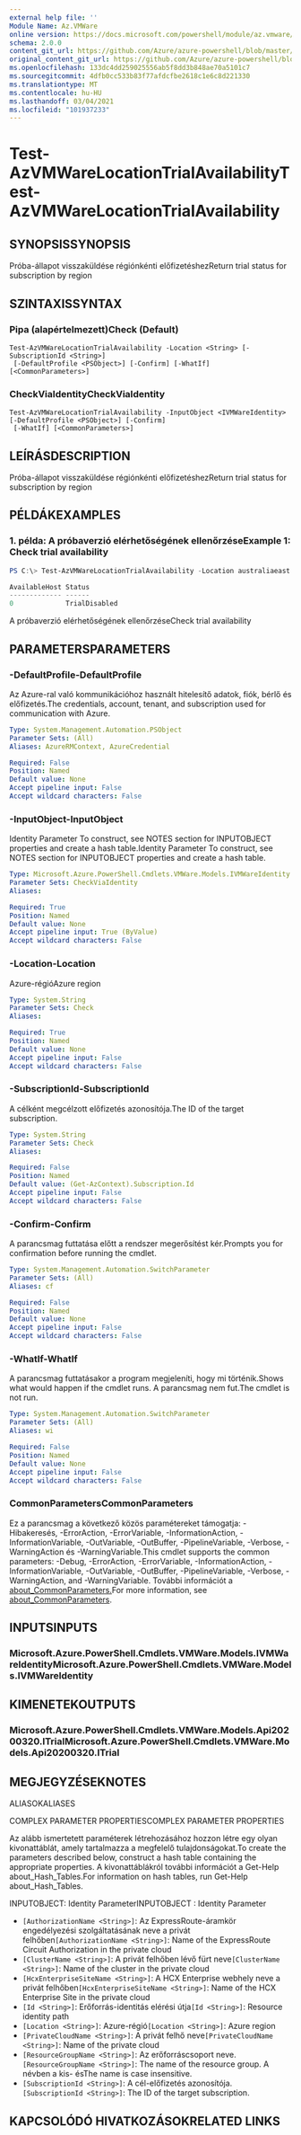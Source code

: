 ```yaml
---
external help file: ''
Module Name: Az.VMWare
online version: https://docs.microsoft.com/powershell/module/az.vmware/test-azvmwarelocationtrialavailability
schema: 2.0.0
content_git_url: https://github.com/Azure/azure-powershell/blob/master/src/VMware/help/Test-AzVMwareLocationTrialAvailability.md
original_content_git_url: https://github.com/Azure/azure-powershell/blob/master/src/VMware/help/Test-AzVMwareLocationTrialAvailability.md
ms.openlocfilehash: 133dc4dd259025556ab5f8dd3b848ae70a5101c7
ms.sourcegitcommit: 4dfb0cc533b83f77afdcfbe2618c1e6c8d221330
ms.translationtype: MT
ms.contentlocale: hu-HU
ms.lasthandoff: 03/04/2021
ms.locfileid: "101937233"
---
```

# <span data-ttu-id="d4aa3-101">Test-AzVMWareLocationTrialAvailability</span><span class="sxs-lookup"><span data-stu-id="d4aa3-101">Test-AzVMWareLocationTrialAvailability</span></span>

## <span data-ttu-id="d4aa3-102">SYNOPSIS</span><span class="sxs-lookup"><span data-stu-id="d4aa3-102">SYNOPSIS</span></span>
<span data-ttu-id="d4aa3-103">Próba-állapot visszaküldése régiónkénti előfizetéshez</span><span class="sxs-lookup"><span data-stu-id="d4aa3-103">Return trial status for subscription by region</span></span>

## <span data-ttu-id="d4aa3-104">SZINTAXIS</span><span class="sxs-lookup"><span data-stu-id="d4aa3-104">SYNTAX</span></span>

### <span data-ttu-id="d4aa3-105">Pipa (alapértelmezett)</span><span class="sxs-lookup"><span data-stu-id="d4aa3-105">Check (Default)</span></span>
```
Test-AzVMWareLocationTrialAvailability -Location <String> [-SubscriptionId <String>]
 [-DefaultProfile <PSObject>] [-Confirm] [-WhatIf] [<CommonParameters>]
```

### <span data-ttu-id="d4aa3-106">CheckViaIdentity</span><span class="sxs-lookup"><span data-stu-id="d4aa3-106">CheckViaIdentity</span></span>
```
Test-AzVMWareLocationTrialAvailability -InputObject <IVMWareIdentity> [-DefaultProfile <PSObject>] [-Confirm]
 [-WhatIf] [<CommonParameters>]
```

## <span data-ttu-id="d4aa3-107">LEÍRÁS</span><span class="sxs-lookup"><span data-stu-id="d4aa3-107">DESCRIPTION</span></span>
<span data-ttu-id="d4aa3-108">Próba-állapot visszaküldése régiónkénti előfizetéshez</span><span class="sxs-lookup"><span data-stu-id="d4aa3-108">Return trial status for subscription by region</span></span>

## <span data-ttu-id="d4aa3-109">PÉLDÁK</span><span class="sxs-lookup"><span data-stu-id="d4aa3-109">EXAMPLES</span></span>

### <span data-ttu-id="d4aa3-110">1. példa: A próbaverzió elérhetőségének ellenőrzése</span><span class="sxs-lookup"><span data-stu-id="d4aa3-110">Example 1: Check trial availability</span></span>
```powershell
PS C:\> Test-AzVMWareLocationTrialAvailability -Location australiaeast

AvailableHost Status
------------- ------
0             TrialDisabled
```

<span data-ttu-id="d4aa3-111">A próbaverzió elérhetőségének ellenőrzése</span><span class="sxs-lookup"><span data-stu-id="d4aa3-111">Check trial availability</span></span>

## <span data-ttu-id="d4aa3-112">PARAMETERS</span><span class="sxs-lookup"><span data-stu-id="d4aa3-112">PARAMETERS</span></span>

### <span data-ttu-id="d4aa3-113">-DefaultProfile</span><span class="sxs-lookup"><span data-stu-id="d4aa3-113">-DefaultProfile</span></span>
<span data-ttu-id="d4aa3-114">Az Azure-ral való kommunikációhoz használt hitelesítő adatok, fiók, bérlő és előfizetés.</span><span class="sxs-lookup"><span data-stu-id="d4aa3-114">The credentials, account, tenant, and subscription used for communication with Azure.</span></span>

```yaml
Type: System.Management.Automation.PSObject
Parameter Sets: (All)
Aliases: AzureRMContext, AzureCredential

Required: False
Position: Named
Default value: None
Accept pipeline input: False
Accept wildcard characters: False
```

### <span data-ttu-id="d4aa3-115">-InputObject</span><span class="sxs-lookup"><span data-stu-id="d4aa3-115">-InputObject</span></span>
<span data-ttu-id="d4aa3-116">Identity Parameter To construct, see NOTES section for INPUTOBJECT properties and create a hash table.</span><span class="sxs-lookup"><span data-stu-id="d4aa3-116">Identity Parameter To construct, see NOTES section for INPUTOBJECT properties and create a hash table.</span></span>

```yaml
Type: Microsoft.Azure.PowerShell.Cmdlets.VMWare.Models.IVMWareIdentity
Parameter Sets: CheckViaIdentity
Aliases:

Required: True
Position: Named
Default value: None
Accept pipeline input: True (ByValue)
Accept wildcard characters: False
```

### <span data-ttu-id="d4aa3-117">-Location</span><span class="sxs-lookup"><span data-stu-id="d4aa3-117">-Location</span></span>
<span data-ttu-id="d4aa3-118">Azure-régió</span><span class="sxs-lookup"><span data-stu-id="d4aa3-118">Azure region</span></span>

```yaml
Type: System.String
Parameter Sets: Check
Aliases:

Required: True
Position: Named
Default value: None
Accept pipeline input: False
Accept wildcard characters: False
```

### <span data-ttu-id="d4aa3-119">-SubscriptionId</span><span class="sxs-lookup"><span data-stu-id="d4aa3-119">-SubscriptionId</span></span>
<span data-ttu-id="d4aa3-120">A célként megcélzott előfizetés azonosítója.</span><span class="sxs-lookup"><span data-stu-id="d4aa3-120">The ID of the target subscription.</span></span>

```yaml
Type: System.String
Parameter Sets: Check
Aliases:

Required: False
Position: Named
Default value: (Get-AzContext).Subscription.Id
Accept pipeline input: False
Accept wildcard characters: False
```

### <span data-ttu-id="d4aa3-121">-Confirm</span><span class="sxs-lookup"><span data-stu-id="d4aa3-121">-Confirm</span></span>
<span data-ttu-id="d4aa3-122">A parancsmag futtatása előtt a rendszer megerősítést kér.</span><span class="sxs-lookup"><span data-stu-id="d4aa3-122">Prompts you for confirmation before running the cmdlet.</span></span>

```yaml
Type: System.Management.Automation.SwitchParameter
Parameter Sets: (All)
Aliases: cf

Required: False
Position: Named
Default value: None
Accept pipeline input: False
Accept wildcard characters: False
```

### <span data-ttu-id="d4aa3-123">-WhatIf</span><span class="sxs-lookup"><span data-stu-id="d4aa3-123">-WhatIf</span></span>
<span data-ttu-id="d4aa3-124">A parancsmag futtatásakor a program megjeleníti, hogy mi történik.</span><span class="sxs-lookup"><span data-stu-id="d4aa3-124">Shows what would happen if the cmdlet runs.</span></span>
<span data-ttu-id="d4aa3-125">A parancsmag nem fut.</span><span class="sxs-lookup"><span data-stu-id="d4aa3-125">The cmdlet is not run.</span></span>

```yaml
Type: System.Management.Automation.SwitchParameter
Parameter Sets: (All)
Aliases: wi

Required: False
Position: Named
Default value: None
Accept pipeline input: False
Accept wildcard characters: False
```

### <span data-ttu-id="d4aa3-126">CommonParameters</span><span class="sxs-lookup"><span data-stu-id="d4aa3-126">CommonParameters</span></span>
<span data-ttu-id="d4aa3-127">Ez a parancsmag a következő közös paramétereket támogatja: -Hibakeresés, -ErrorAction, -ErrorVariable, -InformationAction, -InformationVariable, -OutVariable, -OutBuffer, -PipelineVariable, -Verbose, -WarningAction és -WarningVariable.</span><span class="sxs-lookup"><span data-stu-id="d4aa3-127">This cmdlet supports the common parameters: -Debug, -ErrorAction, -ErrorVariable, -InformationAction, -InformationVariable, -OutVariable, -OutBuffer, -PipelineVariable, -Verbose, -WarningAction, and -WarningVariable.</span></span> <span data-ttu-id="d4aa3-128">További információt a [about_CommonParameters.](http://go.microsoft.com/fwlink/?LinkID=113216)</span><span class="sxs-lookup"><span data-stu-id="d4aa3-128">For more information, see [about_CommonParameters](http://go.microsoft.com/fwlink/?LinkID=113216).</span></span>

## <span data-ttu-id="d4aa3-129">INPUTS</span><span class="sxs-lookup"><span data-stu-id="d4aa3-129">INPUTS</span></span>

### <span data-ttu-id="d4aa3-130">Microsoft.Azure.PowerShell.Cmdlets.VMWare.Models.IVMWareIdentity</span><span class="sxs-lookup"><span data-stu-id="d4aa3-130">Microsoft.Azure.PowerShell.Cmdlets.VMWare.Models.IVMWareIdentity</span></span>

## <span data-ttu-id="d4aa3-131">KIMENETEK</span><span class="sxs-lookup"><span data-stu-id="d4aa3-131">OUTPUTS</span></span>

### <span data-ttu-id="d4aa3-132">Microsoft.Azure.PowerShell.Cmdlets.VMWare.Models.Api20200320.ITrial</span><span class="sxs-lookup"><span data-stu-id="d4aa3-132">Microsoft.Azure.PowerShell.Cmdlets.VMWare.Models.Api20200320.ITrial</span></span>

## <span data-ttu-id="d4aa3-133">MEGJEGYZÉSEK</span><span class="sxs-lookup"><span data-stu-id="d4aa3-133">NOTES</span></span>

<span data-ttu-id="d4aa3-134">ALIASOK</span><span class="sxs-lookup"><span data-stu-id="d4aa3-134">ALIASES</span></span>

<span data-ttu-id="d4aa3-135">COMPLEX PARAMETER PROPERTIES</span><span class="sxs-lookup"><span data-stu-id="d4aa3-135">COMPLEX PARAMETER PROPERTIES</span></span>

<span data-ttu-id="d4aa3-136">Az alább ismertetett paraméterek létrehozásához hozzon létre egy olyan kivonattáblát, amely tartalmazza a megfelelő tulajdonságokat.</span><span class="sxs-lookup"><span data-stu-id="d4aa3-136">To create the parameters described below, construct a hash table containing the appropriate properties.</span></span> <span data-ttu-id="d4aa3-137">A kivonattáblákról további információt a Get-Help about_Hash_Tables.</span><span class="sxs-lookup"><span data-stu-id="d4aa3-137">For information on hash tables, run Get-Help about_Hash_Tables.</span></span>


<span data-ttu-id="d4aa3-138">INPUTOBJECT: <IVMWareIdentity> Identity Parameter</span><span class="sxs-lookup"><span data-stu-id="d4aa3-138">INPUTOBJECT <IVMWareIdentity>: Identity Parameter</span></span>
  - <span data-ttu-id="d4aa3-139">`[AuthorizationName <String>]`: Az ExpressRoute-áramkör engedélyezési szolgáltatásának neve a privát felhőben</span><span class="sxs-lookup"><span data-stu-id="d4aa3-139">`[AuthorizationName <String>]`: Name of the ExpressRoute Circuit Authorization in the private cloud</span></span>
  - <span data-ttu-id="d4aa3-140">`[ClusterName <String>]`: A privát felhőben lévő fürt neve</span><span class="sxs-lookup"><span data-stu-id="d4aa3-140">`[ClusterName <String>]`: Name of the cluster in the private cloud</span></span>
  - <span data-ttu-id="d4aa3-141">`[HcxEnterpriseSiteName <String>]`: A HCX Enterprise webhely neve a privát felhőben</span><span class="sxs-lookup"><span data-stu-id="d4aa3-141">`[HcxEnterpriseSiteName <String>]`: Name of the HCX Enterprise Site in the private cloud</span></span>
  - <span data-ttu-id="d4aa3-142">`[Id <String>]`: Erőforrás-identitás elérési útja</span><span class="sxs-lookup"><span data-stu-id="d4aa3-142">`[Id <String>]`: Resource identity path</span></span>
  - <span data-ttu-id="d4aa3-143">`[Location <String>]`: Azure-régió</span><span class="sxs-lookup"><span data-stu-id="d4aa3-143">`[Location <String>]`: Azure region</span></span>
  - <span data-ttu-id="d4aa3-144">`[PrivateCloudName <String>]`: A privát felhő neve</span><span class="sxs-lookup"><span data-stu-id="d4aa3-144">`[PrivateCloudName <String>]`: Name of the private cloud</span></span>
  - <span data-ttu-id="d4aa3-145">`[ResourceGroupName <String>]`: Az erőforráscsoport neve.</span><span class="sxs-lookup"><span data-stu-id="d4aa3-145">`[ResourceGroupName <String>]`: The name of the resource group.</span></span> <span data-ttu-id="d4aa3-146">A névben a kis- és</span><span class="sxs-lookup"><span data-stu-id="d4aa3-146">The name is case insensitive.</span></span>
  - <span data-ttu-id="d4aa3-147">`[SubscriptionId <String>]`: A cél-előfizetés azonosítója.</span><span class="sxs-lookup"><span data-stu-id="d4aa3-147">`[SubscriptionId <String>]`: The ID of the target subscription.</span></span>

## <span data-ttu-id="d4aa3-148">KAPCSOLÓDÓ HIVATKOZÁSOK</span><span class="sxs-lookup"><span data-stu-id="d4aa3-148">RELATED LINKS</span></span>

